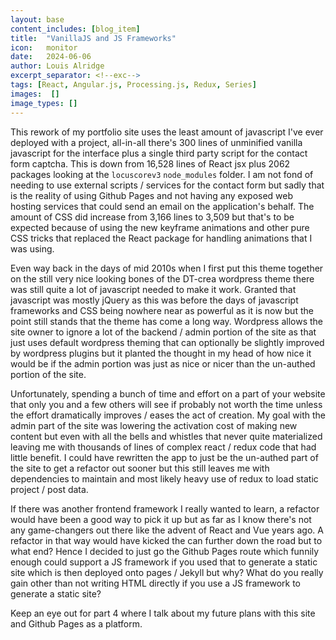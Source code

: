 ```yaml
---
layout: base
content_includes: [blog_item]
title:  "VanillaJS and JS Frameworks"
icon:   monitor
date:   2024-06-06
author: Louis Alridge
excerpt_separator: <!--exc-->
tags: [React, Angular.js, Processing.js, Redux, Series]
images:  []
image_types: []
---
```


This rework of my portfolio site uses the least amount of javascript I've ever deployed with a project<!--exc-->, all-in-all there's 300 lines of unminified vanilla javascript for the interface plus a single third party script for the contact form captcha. This is down from 16,528 lines of React jsx plus 2062 packages looking at the `locuscorev3` `node_modules` folder. I am not fond of needing to use external scripts / services for the contact form but sadly that is the reality of using Github Pages and not having any exposed web hosting services that could send an email on the application's behalf. The amount of CSS did increase from 3,166 lines to 3,509 but that's to be expected because of using the new keyframe animations and other pure CSS tricks that replaced the React package for handling animations that I was using.

Even way back in the days of mid 2010s when I first put this theme together on the still very nice looking bones of the DT-crea wordpress theme there was still quite a lot of javascript needed to make it work. Granted that javascript was mostly jQuery as this was before the days of javascript frameworks and CSS being nowhere near as powerful as it is now but the point still stands that the theme has come a long way. Wordpress allows the site owner to ignore a lot of the backend / admin portion of the site as that just uses default wordpress theming that can optionally be slightly improved by wordpress plugins but it planted the thought in my head of how nice it would be if the admin portion was just as nice or nicer than the un-authed portion of the site.

Unfortunately, spending a bunch of time and effort on a part of your website that only you and a few others will see if probably not worth the time unless the effort dramatically improves / eases the act of creation. My goal with the admin part of the site was lowering the activation cost of making new content but even with all the bells and whistles that never quite materialized leaving me with thousands of lines of complex react / redux code that had little benefit. I could have rewritten the app to just be the un-authed part of the site to get a refactor out sooner but this still leaves me with dependencies to maintain and most likely heavy use of redux to load static project / post data.

If there was another frontend framework I really wanted to learn, a refactor would have been a good way to pick it up but as far as I know there's not any game-changers out there like the advent of React and Vue years ago. A refactor in that way would have kicked the can further down the road but to what end? Hence I decided to just go the Github Pages route which funnily enough could support a JS framework if you used that to generate a static site which is then deployed onto pages / Jekyll but why? What do you really gain other than not writing HTML directly if you use a JS framework to generate a static site?

Keep an eye out for part 4 where I talk about my future plans with this site and Github Pages as a platform.
